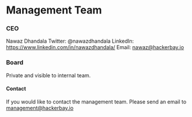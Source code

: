 # Management Team

### CEO
Nawaz Dhandala
Twitter: @nawazdhandala
LinkedIn: https://www.linkedin.com/in/nawazdhandala/
Email: nawaz@hackerbay.io

### Board

Private and visible to internal team.

#### Contact

If you would like to contact the management team. Please send an email to management@hackerbay.io

